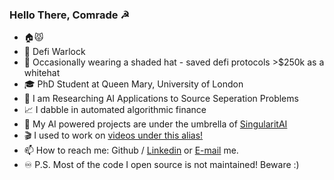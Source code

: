 ### Hello There, Comrade ☭

- 🏠😾
- 🧙 Defi Warlock
- 🎩 Occasionally wearing a shaded hat - saved defi protocols >$250k as a whitehat
- 🎓 PhD Student at Queen Mary, University of London
- 🔬 I am Researching AI Applications to Source Seperation Problems
- 📈 I dabble in automated algorithmic finance
- 🤖 My AI powered projects are under the umbrella of [SingularitAI](https://github.com/singularitai)
- 🎬 I used to work on [videos under this alias!](https://www.youtube.com/channel/UCamWRprZmZ02TJAvGCCZzYg) 
- 📫 How to reach me: Github / [Linkedin](https://www.linkedin.com/in/harnickkhera/) or [E-mail](harnickk@gmail.com) me.
- ♾️ P.S. Most of the code I open source is not maintained! Beware :)
